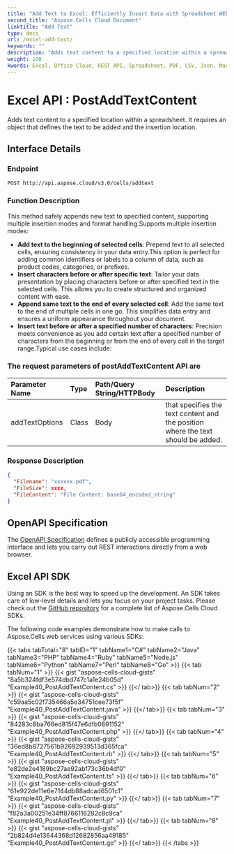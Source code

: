 ```yaml
---
title: "Add Text to Excel: Efficiently Insert Data with Spreadsheet WEB API"
second_title: "Aspose.Cells Cloud Document"
linktitle: "Add Text"
type: docs
url: /excel-add-text/
keywords: ""
description: "Adds text content to a specified location within a spreadsheet. It requires an object that defines the text to be added and the insertion location. "
weight: 100
kwords: Excel, Office Cloud, REST API, Spreadsheet, PDF, CSV, Json, Markdown, Match all blank cells in an Excel worksheet
---
```


# **Excel API : PostAddTextContent**

Adds text content to a specified location within a spreadsheet. It requires an object that defines the text to be added and the insertion location.

## **Interface Details**

### **Endpoint**

```
POST http://api.aspose.cloud/v3.0/cells/addtext
```

### **Function Description**

This method safely appends new text to specified content, supporting multiple insertion modes and format handling.Supports multiple insertion modes:

- **Add text to the beginning of selected cells**:
  Prepend text to all selected cells, ensuring consistency in your data entry.This option is perfect for adding common identifiers or labels to a column of data, such as product codes, categories, or prefixes.
- **Insert characters before or after specific text**:
  Tailor your data presentation by placing characters before or after specified text in the selected cells. This allows you to create structured and organized content with ease.
- **Append same text to the end of every selected cell**:
  Add the same text to the end of multiple cells in one go. This simplifies data entry and ensures a uniform appearance throughout your document.
- **Insert text before or after a specified number of characters**:
  Precision meets convenience as you add certain text after a specified number of characters from the beginning or from the end of every cell in the target range.Typical use cases include:

### The request parameters of **postAddTextContent** API are

| Parameter Name | Type | Path/Query String/HTTPBody | Description |
| :- | :- | :- |:- |
|addTextOptions|Class|Body|that specifies the text content and the position where the text should be added.|

### **Response Description**

```json
{
  "Filename": "xxxxxx.pdf",
  "FileSize": xxxx,
  "FileContent": "File Content: base64_encoded_string"
}
```

## OpenAPI Specification

The [OpenAPI Specification](https://reference.aspose.cloud/cells/#/TextProcessingController/PostAddTextContent) defines a publicly accessible programming interface and lets you carry out REST interactions directly from a web browser.

## Excel API SDK

Using an SDK is the best way to speed up the development. An SDK takes care of low-level details and lets you focus on your project tasks. Please check out the [GitHub repository](https://github.com/aspose-cells-cloud) for a complete list of Aspose.Cells Cloud SDKs.

The following code examples demonstrate how to make calls to Aspose.Cells web services using various SDKs:

{{< tabs tabTotal="8" tabID="1" tabName1="C#" tabName2="Java" tabName3="PHP" tabName4="Ruby" tabName5="Node.js" tabName6="Python" tabName7="Perl" tabName8="Go" >}}
{{< tab tabNum="1" >}}
 {{< gist "aspose-cells-cloud-gists" "8a5b324fdf3e574dbd747c1a1e24b05d" "Example40_PostAddTextContent.cs" >}}
{{</ tab>}}
{{< tab tabNum="2" >}}
 {{< gist "aspose-cells-cloud-gists" "c59aa5c02f735466a5e34751cee73f5f" "Example40_PostAddTextContent.java" >}}
{{</ tab>}}
{{< tab tabNum="3" >}}
 {{< gist "aspose-cells-cloud-gists" "84283c8ba766ed815f47e6dfb0891152" "Example40_PostAddTextContent.php" >}}
{{</ tab>}}
{{< tab tabNum="4" >}}
 {{< gist "aspose-cells-cloud-gists" "36ed8b8727561b92692939513d365fca" "Example40_PostAddTextContent.rb" >}}
{{</ tab>}}
{{< tab tabNum="5" >}}
 {{< gist "aspose-cells-cloud-gists" "e82de2e4189bc27ae92abf73c36b4df0" "Example40_PostAddTextContent.ts" >}}
{{</ tab>}}
{{< tab tabNum="6" >}}
 {{< gist "aspose-cells-cloud-gists" "61e922de11e6e7144db88adcad6501c1" "Example40_PostAddTextContent.py" >}}
{{</ tab>}}
{{< tab tabNum="7" >}}
 {{< gist "aspose-cells-cloud-gists" "f82a3a00251e34ff8766116282c8c9ca" "Example40_PostAddTextContent.pl" >}}
{{</ tab>}}
{{< tab tabNum="8" >}}
 {{< gist "aspose-cells-cloud-gists" "2b824d4e13644368d12682856aa49185" "Example40_PostAddTextContent.go" >}}
{{</ tab>}}
{{< /tabs >}}
